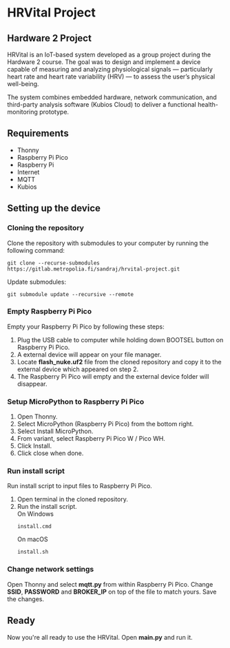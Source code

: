 # HRVital Project


## Hardware 2 Project

HRVital is an IoT-based system developed as a group project during the Hardware 2 course. The goal was to design and implement a device capable of measuring and analyzing physiological signals — particularly heart rate and heart rate variability (HRV) — to assess the user’s physical well-being.

The system combines embedded hardware, network communication, and third-party analysis software (Kubios Cloud) to deliver a functional health-monitoring prototype.

## Requirements
- Thonny
- Raspberry Pi Pico
- Raspberry Pi
- Internet
- MQTT
- Kubios

## Setting up the device

### Cloning the repository

Clone the repository with submodules to your computer by running the following command:

```
git clone --recurse-submodules https://gitlab.metropolia.fi/sandraj/hrvital-project.git
```

Update submodules:
```
git submodule update --recursive --remote
```

### Empty Raspberry Pi Pico

Empty your Raspberry Pi Pico by following these steps:
1. Plug the USB cable to computer while holding down BOOTSEL button on Raspberry Pi Pico.
2. A external device will appear on your file manager.
3. Locate **flash_nuke.uf2** file from the cloned repository and copy it to the external device which appeared on step 2.
4. The Raspberry Pi Pico will empty and the external device folder will disappear.

### Setup MicroPython to Raspberry Pi Pico

1. Open Thonny.
2. Select MicroPython (Raspberry Pi Pico) from the bottom right. 
3. Select Install MicroPython.
4. From variant, select Raspberry Pi Pico W / Pico WH.
5. Click Install.
6. Click close when done.

### Run install script

Run install script to input files to Raspberry Pi Pico.

1. Open terminal in the cloned repository.
2. Run the install script.\
    On Windows
    ````
    install.cmd
    ````
    On macOS
    ```
    install.sh
    ```

### Change network settings
Open Thonny and select **mqtt.py** from within Raspberry Pi Pico.
Change **SSID**, **PASSWORD** and **BROKER_IP** on top of the file to match yours. Save the changes.

## Ready

Now you're all ready to use the HRVital. Open **main.py** and run it.
